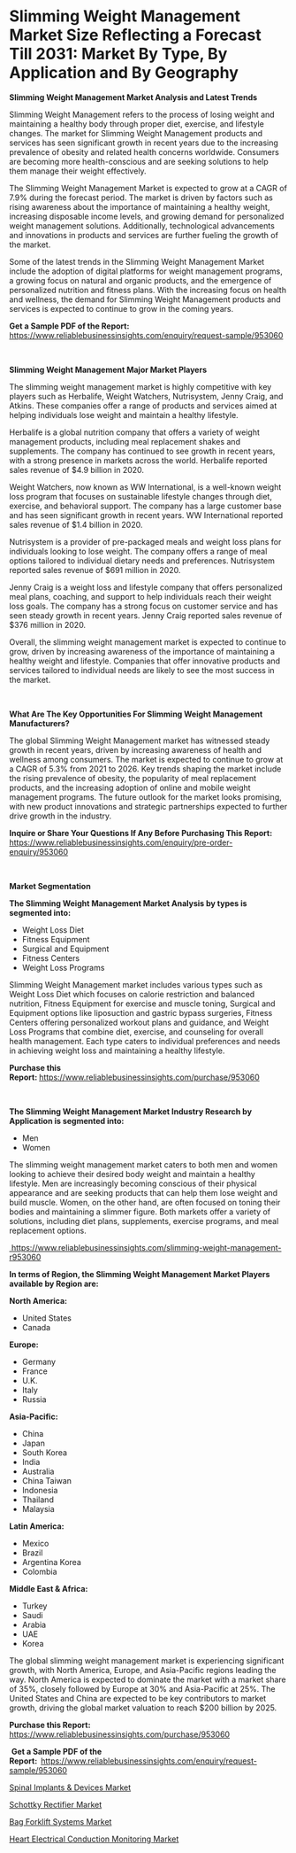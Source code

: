 <p><h1>Slimming Weight Management Market Size Reflecting a Forecast Till 2031: Market By Type, By Application and By Geography</h1></p><p><strong>Slimming Weight Management Market Analysis and Latest Trends</strong></p>
<p><p>Slimming Weight Management refers to the process of losing weight and maintaining a healthy body through proper diet, exercise, and lifestyle changes. The market for Slimming Weight Management products and services has seen significant growth in recent years due to the increasing prevalence of obesity and related health concerns worldwide. Consumers are becoming more health-conscious and are seeking solutions to help them manage their weight effectively.</p><p>The Slimming Weight Management Market is expected to grow at a CAGR of 7.9% during the forecast period. The market is driven by factors such as rising awareness about the importance of maintaining a healthy weight, increasing disposable income levels, and growing demand for personalized weight management solutions. Additionally, technological advancements and innovations in products and services are further fueling the growth of the market.</p><p>Some of the latest trends in the Slimming Weight Management Market include the adoption of digital platforms for weight management programs, a growing focus on natural and organic products, and the emergence of personalized nutrition and fitness plans. With the increasing focus on health and wellness, the demand for Slimming Weight Management products and services is expected to continue to grow in the coming years.</p></p>
<p><strong>Get a Sample PDF of the Report:&nbsp;</strong> <a href="https://www.reliablebusinessinsights.com/enquiry/request-sample/953060">https://www.reliablebusinessinsights.com/enquiry/request-sample/953060</a></p>
<p>&nbsp;</p>
<p><strong>Slimming Weight Management Major Market Players</strong></p>
<p><p>The slimming weight management market is highly competitive with key players such as Herbalife, Weight Watchers, Nutrisystem, Jenny Craig, and Atkins. These companies offer a range of products and services aimed at helping individuals lose weight and maintain a healthy lifestyle.</p><p>Herbalife is a global nutrition company that offers a variety of weight management products, including meal replacement shakes and supplements. The company has continued to see growth in recent years, with a strong presence in markets across the world. Herbalife reported sales revenue of $4.9 billion in 2020.</p><p>Weight Watchers, now known as WW International, is a well-known weight loss program that focuses on sustainable lifestyle changes through diet, exercise, and behavioral support. The company has a large customer base and has seen significant growth in recent years. WW International reported sales revenue of $1.4 billion in 2020.</p><p>Nutrisystem is a provider of pre-packaged meals and weight loss plans for individuals looking to lose weight. The company offers a range of meal options tailored to individual dietary needs and preferences. Nutrisystem reported sales revenue of $691 million in 2020.</p><p>Jenny Craig is a weight loss and lifestyle company that offers personalized meal plans, coaching, and support to help individuals reach their weight loss goals. The company has a strong focus on customer service and has seen steady growth in recent years. Jenny Craig reported sales revenue of $376 million in 2020.</p><p>Overall, the slimming weight management market is expected to continue to grow, driven by increasing awareness of the importance of maintaining a healthy weight and lifestyle. Companies that offer innovative products and services tailored to individual needs are likely to see the most success in the market.</p></p>
<p>&nbsp;</p>
<p><strong>What Are The Key Opportunities For Slimming Weight Management Manufacturers?</strong></p>
<p><p>The global Slimming Weight Management market has witnessed steady growth in recent years, driven by increasing awareness of health and wellness among consumers. The market is expected to continue to grow at a CAGR of 5.3% from 2021 to 2026. Key trends shaping the market include the rising prevalence of obesity, the popularity of meal replacement products, and the increasing adoption of online and mobile weight management programs. The future outlook for the market looks promising, with new product innovations and strategic partnerships expected to further drive growth in the industry.</p></p>
<p><strong>Inquire or Share Your Questions If Any Before Purchasing This Report:</strong> <a href="https://www.reliablebusinessinsights.com/enquiry/pre-order-enquiry/953060">https://www.reliablebusinessinsights.com/enquiry/pre-order-enquiry/953060</a></p>
<p>&nbsp;</p>
<p><strong>Market Segmentation</strong></p>
<p><strong>The Slimming Weight Management Market Analysis by types is segmented into:</strong></p>
<p><ul><li>Weight Loss Diet</li><li>Fitness Equipment</li><li>Surgical and Equipment</li><li>Fitness Centers</li><li>Weight Loss Programs</li></ul></p>
<p><p>Slimming Weight Management market includes various types such as Weight Loss Diet which focuses on calorie restriction and balanced nutrition, Fitness Equipment for exercise and muscle toning, Surgical and Equipment options like liposuction and gastric bypass surgeries, Fitness Centers offering personalized workout plans and guidance, and Weight Loss Programs that combine diet, exercise, and counseling for overall health management. Each type caters to individual preferences and needs in achieving weight loss and maintaining a healthy lifestyle.</p></p>
<p><strong>Purchase this Report:&nbsp;</strong><a href="https://www.reliablebusinessinsights.com/purchase/953060">https://www.reliablebusinessinsights.com/purchase/953060</a></p>
<p>&nbsp;</p>
<p><strong>The Slimming Weight Management Market Industry Research by Application is segmented into:</strong></p>
<p><ul><li>Men</li><li>Women</li></ul></p>
<p><p>The slimming weight management market caters to both men and women looking to achieve their desired body weight and maintain a healthy lifestyle. Men are increasingly becoming conscious of their physical appearance and are seeking products that can help them lose weight and build muscle. Women, on the other hand, are often focused on toning their bodies and maintaining a slimmer figure. Both markets offer a variety of solutions, including diet plans, supplements, exercise programs, and meal replacement options.</p></p>
<p><a href="https://www.reliablebusinessinsights.com/slimming-weight-management-r953060">&nbsp;https://www.reliablebusinessinsights.com/slimming-weight-management-r953060</a></p>
<p><strong>In terms of Region, the Slimming Weight Management Market Players available by Region are:</strong></p>
<p>
    <p> <strong> North America: </strong>
        <ul>
            <li>United States</li>
            <li>Canada</li>
        </ul>
        </p> 
    <p> <strong> Europe: </strong>
        <ul>
            <li>Germany</li>
            <li>France</li>
            <li>U.K.</li>
            <li>Italy</li>
            <li>Russia</li>
        </ul>
        </p> 
    <p> <strong> Asia-Pacific: </strong>
        <ul>
            <li>China</li>
            <li>Japan</li>
            <li>South Korea</li>
            <li>India</li>
            <li>Australia</li>
            <li>China Taiwan</li>
            <li>Indonesia</li>
            <li>Thailand</li>
            <li>Malaysia</li>
        </ul>
        </p> 
    <p> <strong> Latin America: </strong>
        <ul>
            <li>Mexico</li>
            <li>Brazil</li>
            <li>Argentina Korea</li>
            <li>Colombia</li>
        </ul>
        </p> 
    <p> <strong> Middle East & Africa: </strong>
        <ul>
            <li>Turkey</li>
            <li>Saudi</li>
            <li>Arabia</li>
            <li>UAE</li>
            <li>Korea</li>
        </ul>
    </p>
    </p>
<p><p>The global slimming weight management market is experiencing significant growth, with North America, Europe, and Asia-Pacific regions leading the way. North America is expected to dominate the market with a market share of 35%, closely followed by Europe at 30% and Asia-Pacific at 25%. The United States and China are expected to be key contributors to market growth, driving the global market valuation to reach $200 billion by 2025.</p></p>
<p><strong>Purchase this Report: </strong><a href="https://www.reliablebusinessinsights.com/purchase/953060">https://www.reliablebusinessinsights.com/purchase/953060</a></p>
<p>&nbsp;<strong>Get a Sample PDF of the Report:&nbsp;&nbsp;</strong><a href="https://www.reliablebusinessinsights.com/enquiry/request-sample/953060">https://www.reliablebusinessinsights.com/enquiry/request-sample/953060</a></p>
<p><strong></strong></p>
<p><p><a href="https://github.com/irjbaube82/Market-Research-Report-List-1/blob/main/spinal-implants-devices-market.md">Spinal Implants & Devices Market</a></p><p><a href="https://www.linkedin.com/pulse/schottky-rectifier-industry-analysis-report-its-market-3al4e?trackingId=gjlIHBptbTspMt7s2C0kVQ%3D%3D">Schottky Rectifier Market</a></p><p><a href="https://www.linkedin.com/pulse/bag-forklift-systems-market-emerging-trends-future-prospects-pi2se?trackingId=RVVgcINnHuO%2FWrJxQLddGw%3D%3D">Bag Forklift Systems Market</a></p><p><a href="https://github.com/abdillahsp58/Market-Research-Report-List-1/blob/main/heart-electrical-conduction-monitoring-market.md">Heart Electrical Conduction Monitoring Market</a></p></p>